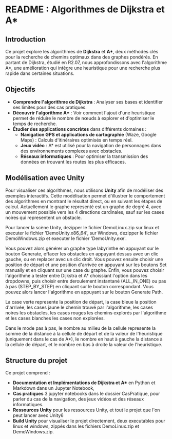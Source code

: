 # README : Algorithmes de Dijkstra et A\*

## Introduction

Ce projet explore les algorithmes de **Dijkstra** et **A\***, deux méthodes clés pour la recherche de chemins optimaux dans des graphes pondérés. En partant de Dijkstra, étudié en R2.07, nous approfondissons avec l'algorithme A\*, une amélioration qui intègre une heuristique pour une recherche plus rapide dans certaines situations.

## Objectifs

- **Comprendre l'algorithme de Dijkstra** : Analyser ses bases et identifier ses limites pour des cas pratiques.
- **Découvrir l'algorithme A\*** : Voir comment l'ajout d'une heuristique permet de réduire le nombre de nœuds à explorer et d'optimiser le temps de recherche.
- **Étudier des applications concrètes** dans différents domaines :
  - **Navigation GPS et applications de cartographie** (Waze, Google Maps) : Calculs d'itinéraires optimisés en temps réel.
  - **Jeux vidéo** : A\* est utilisé pour la navigation de personnages dans des environnements complexes avec obstacles.
  - **Réseaux informatiques** : Pour optimiser la transmission des données en trouvant les routes les plus efficaces.

## Modélisation avec Unity

Pour visualiser ces algorithmes, nous utilisons **Unity** afin de modéliser des exemples interactifs. Cette modélisation permet d'illustrer le comportement des algorithmes en montrant le résultat direct, ou en suivant les étapes de calcul. Actuellement le graphe representé est un graphe de degré 4, avec un mouvement possible vers les 4 directions cardinales, sauf sur les cases noires qui representent un obstacle.

Pour lancer la scène Unity, dezipper le fichier DemoLinux.zip sur linux et executer le fichier 'DemoUnity.x86_64', sur Windows, dezipper le fichier DemoWindows.zip et executer le fichier 'DemoUnity.exe'.

Vous pouvez alors générer un graphe type labyrinthe en appuyant sur le bouton Generate, effacer les obstacles en appuyant dessus avec un clic gauche, ou en replacer avec un clic droit. Vous pouvez ensuite choisir une position de départ et une position d'arrivée en appuyant sur les boutons Set manually et en cliquant sur une case du graphe. Enfin, vous pouvez choisir l'algorithme a tester entre Dijkstra et A\* choissiant l'option dans les dropdowns, puis choisir entre deroulement instantané (ALL_IN_ONE) ou pas à pas (STEP_BY_STEP) en cliquant sur le bouton correspondant. Vous pouvez alors lancer l'algorithme en appuyant sur le bouton Generate Path.

La case verte represente la position de départ, la case bleue la position d'arrivée, les cases jaune le chemin trouvé par l'algorithme, les cases noires les obstacles, les cases rouges les chemins explorés par l'algorithme et les cases blanches les cases non explorées.

Dans le mode pas à pas, le nombre au milieu de la cellule represente la somme de la distance à la cellule de départ et de la valeur de l'heuristique (uniquement dans le cas de A*\), le nombre en haut à gauche la distance à la cellule de départ, et le nombre en bas à droite la valeur de l'heuristique. 

## Structure du projet

Ce projet comprend :
- **Documentation et Implémentations de Dijkstra et A\*** en Python et Markdown dans un Jupyter Notebook,
- **Cas pratiques** 3 jupyter notebooks dans le dossier CasPratique, pour parler du cas de la navigation, des jeux vidéos et des réseaux informatiques.
- **Ressources Unity** pour les ressources Unity, et tout le projet que l'on peut lancer avec Unity6
- **Build Unity** pour visualiser le projet directement, deux executables pour linux et windows, zippés dans les fichiers DemoLinux.zip et DemoWindows.zip.
